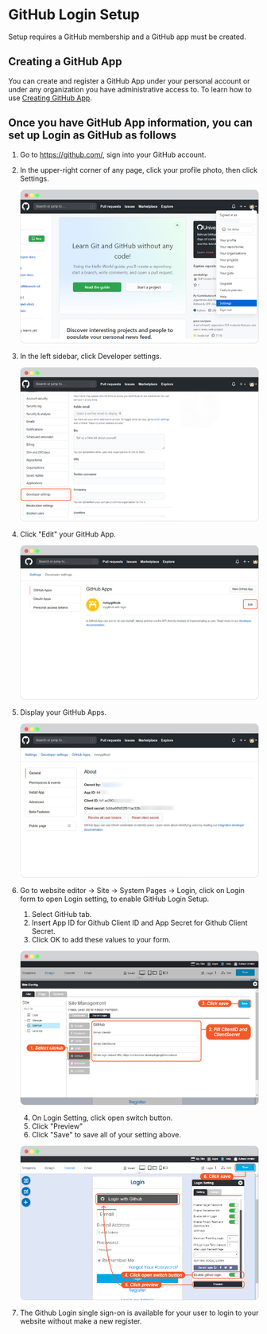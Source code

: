 # GitHub Login Setup

Setup requires a GitHub membership and a GitHub app must be created.

## Creating a GitHub App

You can create and register a GitHub App under your personal account or under any organization you have administrative access to.
To learn how to use [Creating GitHub App](https://docs.github.com/en/free-pro-team@latest/developers/apps/creating-a-github-app/).

## Once you have GitHub App information, you can set up Login as GitHub as follows

1. Go to <https://github.com/>, sign into your GitHub account.

2. In the upper-right corner of any page, click your profile photo, then click Settings.

    ![image](images/login_social_github/github_01.png)

3. In the left sidebar, click Developer settings.

    ![image](images/login_social_github/github_02.png)

4. Click "Edit" your GitHub App.

    ![image](images/login_social_github/github_03.png)

5. Display your GitHub Apps.

    ![image](images/login_social_github/github_04.png)

6. Go to website editor -> Site -> System Pages -> Login, click on Login form to open Login setting, to enable GitHub Login Setup.

   1. Select GitHub tab.
   2. Insert App ID for Github Client ID and App Secret for Github Client Secret.
   3. Click OK to add these values to your form.

    ![image](images/login_social_github/github_login_config_01.jpg)

   4. On Login Setting, click open switch button.
   5. Click "Preview"
   6. Click "Save" to save all of your setting above.

    ![image](images/login_social_github/github_login_config_02.jpg)

7. The Github Login single sign-on is available for your user to login to your website without make a new register.
